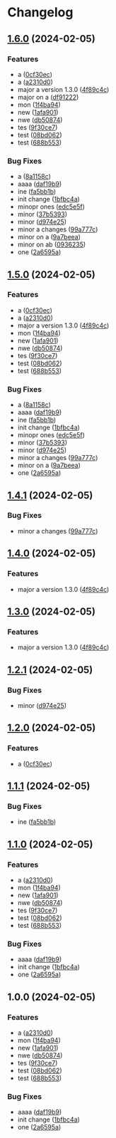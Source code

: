 # Changelog

## [1.6.0](https://github.com/nprashiyer/rp-monokle/compare/v1.5.0...v1.6.0) (2024-02-05)


### Features

* a ([0cf30ec](https://github.com/nprashiyer/rp-monokle/commit/0cf30ece7236deba7a62f5488285739ab14903e8))
* a ([a2310d0](https://github.com/nprashiyer/rp-monokle/commit/a2310d049679662315997328c0ef7d4918bf7029))
* major a version 1.3.0 ([4f89c4c](https://github.com/nprashiyer/rp-monokle/commit/4f89c4cc89e17d2d7f3b60a876beb8871ba2c610))
* major on a ([df91222](https://github.com/nprashiyer/rp-monokle/commit/df91222b36d102a97fbb2f4b790681e981fde56f))
* mon ([1f4ba94](https://github.com/nprashiyer/rp-monokle/commit/1f4ba940624c23626d5671ca4f4cab84f88e2692))
* new ([1afa901](https://github.com/nprashiyer/rp-monokle/commit/1afa90162c844da0a326ac9f724202b8c7b71229))
* nwe ([db50874](https://github.com/nprashiyer/rp-monokle/commit/db50874e73232aa0c711830421958f1d3e53a221))
* tes ([9f30ce7](https://github.com/nprashiyer/rp-monokle/commit/9f30ce7bed049711d43203c8198e2fc0bc7c3022))
* test ([08bd062](https://github.com/nprashiyer/rp-monokle/commit/08bd062b642a06b43637f25bf3d9a741b629f6f2))
* test ([688b553](https://github.com/nprashiyer/rp-monokle/commit/688b55320325493ccacd46a64ea6ddf360287550))


### Bug Fixes

* a ([8a1158c](https://github.com/nprashiyer/rp-monokle/commit/8a1158ce0a189f9c20fdf02a24eaa6bb476ed79e))
* aaaa ([daf19b9](https://github.com/nprashiyer/rp-monokle/commit/daf19b9bf700e71e4ead246c5dba5241f93d4935))
* ine ([fa5bb1b](https://github.com/nprashiyer/rp-monokle/commit/fa5bb1b09656f08cf7120526f2a955d713f5de53))
* init change ([1bfbc4a](https://github.com/nprashiyer/rp-monokle/commit/1bfbc4a13b3db13c585e75b8ac440489f1772f2d))
* minopr ones ([edc5e5f](https://github.com/nprashiyer/rp-monokle/commit/edc5e5fa868a331ea758d950d6c07875eadd18b1))
* minor ([37b5393](https://github.com/nprashiyer/rp-monokle/commit/37b5393158cb7b721b14f2ecb57cd0ccef5de3da))
* minor ([d974e25](https://github.com/nprashiyer/rp-monokle/commit/d974e2563a2622d31dd669ae9afa8a2a6457d98e))
* minor a changes ([99a777c](https://github.com/nprashiyer/rp-monokle/commit/99a777cc0e4025047da0965032175bffae5192f2))
* minor on a ([9a7beea](https://github.com/nprashiyer/rp-monokle/commit/9a7beea39e1c96f0354bd66b552afdd1deb8177a))
* minor on ab ([0936235](https://github.com/nprashiyer/rp-monokle/commit/09362353f5fdabff4f2c474ad6df28b1909fb3c3))
* one ([2a6595a](https://github.com/nprashiyer/rp-monokle/commit/2a6595a78a8418fb1a253088d0e7249e66c9f93e))

## [1.5.0](https://github.com/nprashiyer/rp-monokle/compare/v1.4.1...v1.5.0) (2024-02-05)


### Features

* a ([0cf30ec](https://github.com/nprashiyer/rp-monokle/commit/0cf30ece7236deba7a62f5488285739ab14903e8))
* a ([a2310d0](https://github.com/nprashiyer/rp-monokle/commit/a2310d049679662315997328c0ef7d4918bf7029))
* major a version 1.3.0 ([4f89c4c](https://github.com/nprashiyer/rp-monokle/commit/4f89c4cc89e17d2d7f3b60a876beb8871ba2c610))
* mon ([1f4ba94](https://github.com/nprashiyer/rp-monokle/commit/1f4ba940624c23626d5671ca4f4cab84f88e2692))
* new ([1afa901](https://github.com/nprashiyer/rp-monokle/commit/1afa90162c844da0a326ac9f724202b8c7b71229))
* nwe ([db50874](https://github.com/nprashiyer/rp-monokle/commit/db50874e73232aa0c711830421958f1d3e53a221))
* tes ([9f30ce7](https://github.com/nprashiyer/rp-monokle/commit/9f30ce7bed049711d43203c8198e2fc0bc7c3022))
* test ([08bd062](https://github.com/nprashiyer/rp-monokle/commit/08bd062b642a06b43637f25bf3d9a741b629f6f2))
* test ([688b553](https://github.com/nprashiyer/rp-monokle/commit/688b55320325493ccacd46a64ea6ddf360287550))


### Bug Fixes

* a ([8a1158c](https://github.com/nprashiyer/rp-monokle/commit/8a1158ce0a189f9c20fdf02a24eaa6bb476ed79e))
* aaaa ([daf19b9](https://github.com/nprashiyer/rp-monokle/commit/daf19b9bf700e71e4ead246c5dba5241f93d4935))
* ine ([fa5bb1b](https://github.com/nprashiyer/rp-monokle/commit/fa5bb1b09656f08cf7120526f2a955d713f5de53))
* init change ([1bfbc4a](https://github.com/nprashiyer/rp-monokle/commit/1bfbc4a13b3db13c585e75b8ac440489f1772f2d))
* minopr ones ([edc5e5f](https://github.com/nprashiyer/rp-monokle/commit/edc5e5fa868a331ea758d950d6c07875eadd18b1))
* minor ([37b5393](https://github.com/nprashiyer/rp-monokle/commit/37b5393158cb7b721b14f2ecb57cd0ccef5de3da))
* minor ([d974e25](https://github.com/nprashiyer/rp-monokle/commit/d974e2563a2622d31dd669ae9afa8a2a6457d98e))
* minor a changes ([99a777c](https://github.com/nprashiyer/rp-monokle/commit/99a777cc0e4025047da0965032175bffae5192f2))
* minor on a ([9a7beea](https://github.com/nprashiyer/rp-monokle/commit/9a7beea39e1c96f0354bd66b552afdd1deb8177a))
* one ([2a6595a](https://github.com/nprashiyer/rp-monokle/commit/2a6595a78a8418fb1a253088d0e7249e66c9f93e))

## [1.4.1](https://github.com/nprashiyer/rp-monokle/compare/v1.4.0...v1.4.1) (2024-02-05)


### Bug Fixes

* minor a changes ([99a777c](https://github.com/nprashiyer/rp-monokle/commit/99a777cc0e4025047da0965032175bffae5192f2))

## [1.4.0](https://github.com/nprashiyer/rp-monokle/compare/v1.3.0...v1.4.0) (2024-02-05)


### Features

* major a version 1.3.0 ([4f89c4c](https://github.com/nprashiyer/rp-monokle/commit/4f89c4cc89e17d2d7f3b60a876beb8871ba2c610))

## [1.3.0](https://github.com/nprashiyer/rp-monokle/compare/v1.2.1...v1.3.0) (2024-02-05)


### Features

* major a version 1.3.0 ([4f89c4c](https://github.com/nprashiyer/rp-monokle/commit/4f89c4cc89e17d2d7f3b60a876beb8871ba2c610))

## [1.2.1](https://github.com/nprashiyer/rp-monokle/compare/v1.2.0...v1.2.1) (2024-02-05)


### Bug Fixes

* minor ([d974e25](https://github.com/nprashiyer/rp-monokle/commit/d974e2563a2622d31dd669ae9afa8a2a6457d98e))

## [1.2.0](https://github.com/nprashiyer/rp-monokle/compare/v1.1.1...v1.2.0) (2024-02-05)


### Features

* a ([0cf30ec](https://github.com/nprashiyer/rp-monokle/commit/0cf30ece7236deba7a62f5488285739ab14903e8))

## [1.1.1](https://github.com/nprashiyer/rp-monokle/compare/v1.1.0...v1.1.1) (2024-02-05)


### Bug Fixes

* ine ([fa5bb1b](https://github.com/nprashiyer/rp-monokle/commit/fa5bb1b09656f08cf7120526f2a955d713f5de53))

## [1.1.0](https://github.com/nprashiyer/rp-monokle/compare/v1.0.0...v1.1.0) (2024-02-05)


### Features

* a ([a2310d0](https://github.com/nprashiyer/rp-monokle/commit/a2310d049679662315997328c0ef7d4918bf7029))
* mon ([1f4ba94](https://github.com/nprashiyer/rp-monokle/commit/1f4ba940624c23626d5671ca4f4cab84f88e2692))
* new ([1afa901](https://github.com/nprashiyer/rp-monokle/commit/1afa90162c844da0a326ac9f724202b8c7b71229))
* nwe ([db50874](https://github.com/nprashiyer/rp-monokle/commit/db50874e73232aa0c711830421958f1d3e53a221))
* tes ([9f30ce7](https://github.com/nprashiyer/rp-monokle/commit/9f30ce7bed049711d43203c8198e2fc0bc7c3022))
* test ([08bd062](https://github.com/nprashiyer/rp-monokle/commit/08bd062b642a06b43637f25bf3d9a741b629f6f2))
* test ([688b553](https://github.com/nprashiyer/rp-monokle/commit/688b55320325493ccacd46a64ea6ddf360287550))


### Bug Fixes

* aaaa ([daf19b9](https://github.com/nprashiyer/rp-monokle/commit/daf19b9bf700e71e4ead246c5dba5241f93d4935))
* init change ([1bfbc4a](https://github.com/nprashiyer/rp-monokle/commit/1bfbc4a13b3db13c585e75b8ac440489f1772f2d))
* one ([2a6595a](https://github.com/nprashiyer/rp-monokle/commit/2a6595a78a8418fb1a253088d0e7249e66c9f93e))

## 1.0.0 (2024-02-05)


### Features

* a ([a2310d0](https://github.com/nprashiyer/rp-monokle/commit/a2310d049679662315997328c0ef7d4918bf7029))
* mon ([1f4ba94](https://github.com/nprashiyer/rp-monokle/commit/1f4ba940624c23626d5671ca4f4cab84f88e2692))
* new ([1afa901](https://github.com/nprashiyer/rp-monokle/commit/1afa90162c844da0a326ac9f724202b8c7b71229))
* nwe ([db50874](https://github.com/nprashiyer/rp-monokle/commit/db50874e73232aa0c711830421958f1d3e53a221))
* tes ([9f30ce7](https://github.com/nprashiyer/rp-monokle/commit/9f30ce7bed049711d43203c8198e2fc0bc7c3022))
* test ([08bd062](https://github.com/nprashiyer/rp-monokle/commit/08bd062b642a06b43637f25bf3d9a741b629f6f2))
* test ([688b553](https://github.com/nprashiyer/rp-monokle/commit/688b55320325493ccacd46a64ea6ddf360287550))


### Bug Fixes

* aaaa ([daf19b9](https://github.com/nprashiyer/rp-monokle/commit/daf19b9bf700e71e4ead246c5dba5241f93d4935))
* init change ([1bfbc4a](https://github.com/nprashiyer/rp-monokle/commit/1bfbc4a13b3db13c585e75b8ac440489f1772f2d))
* one ([2a6595a](https://github.com/nprashiyer/rp-monokle/commit/2a6595a78a8418fb1a253088d0e7249e66c9f93e))
